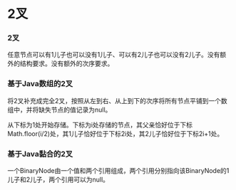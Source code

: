 # 2叉

### 2叉

任意节点可以有1儿子也可以没有1儿子、可以有2儿子也可以没有2儿子。没有额外的结构要求。没有额外的次序要求。

### 基于Java数组的2叉

将2叉补充成完全2叉，按照从左到右、从上到下的次序将所有节点平铺到一个数组中，并将缺失节点的值记录为null。

从下标为1处开始存储。下标为i处存储的节点，其父亲恰好位于下标Math.floor(i/2)处，其1儿子恰好位于下标2i处，其2儿子恰好位于下标2i+1处。

### 基于Java黏合的2叉

一个BinaryNode由一个值和两个引用组成，两个引用分别指向该BinaryNode的1儿子和2儿子，两个引用可以为null。


